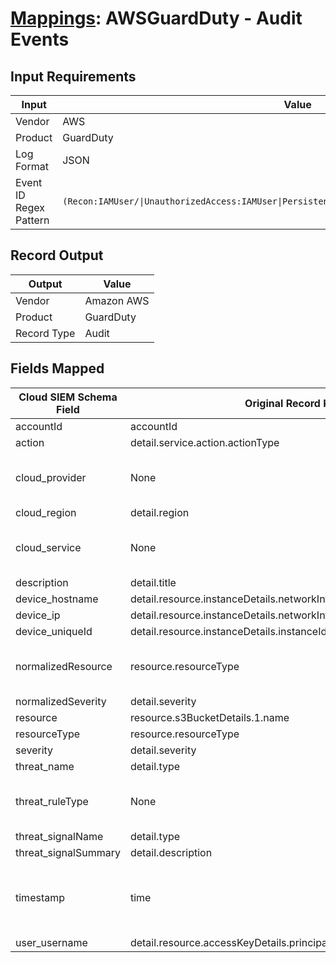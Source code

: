 # [Mappings](README.md): AWSGuardDuty - Audit Events

## Input Requirements

|Input|Value|
|-----|-----|
|Vendor|AWS|
|Product|GuardDuty|
|Log Format|JSON|
|Event ID Regex Pattern|`(Recon:IAMUser/\|UnauthorizedAccess:IAMUser\|Persistence\|Policy\|ResourceConsumption\|Stealth).*`|

## Record Output

|Output|Value|
|------|-----|
|Vendor|Amazon AWS|
|Product|GuardDuty|
|Record Type|Audit|

## Fields Mapped

|Cloud SIEM Schema Field|Original Record Key|Notes|
|-----------------------|-------------------|-----|
|accountId|accountId||
|action|detail.service.action.actionType||
|cloud_provider|None|The static text `AWS` is populated in this schema field.|
|cloud_region|detail.region||
|cloud_service|None|The static text `GuardDuty` is populated in this schema field.|
|description|detail.title||
|device_hostname|detail.resource.instanceDetails.networkInterfaces.1.privateDnsName||
|device_ip|detail.resource.instanceDetails.networkInterfaces.1.privateIpAddress||
|device_uniqueId|detail.resource.instanceDetails.instanceId||
|normalizedResource|resource.resourceType|This is a lookup field. More info to come in the catalog later...|
|normalizedSeverity|detail.severity||
|resource|resource.s3BucketDetails.1.name||
|resourceType|resource.resourceType||
|severity|detail.severity||
|threat_name|detail.type||
|threat_ruleType|None|The static text `direct` is populated in this schema field.|
|threat_signalName|detail.type||
|threat_signalSummary|detail.description||
|timestamp|time|We expect the orginal record value of `time` is in the format `yyyy-MM-dd'T'HH:mm:ss'Z'`|
|user_username|detail.resource.accessKeyDetails.principalId||


